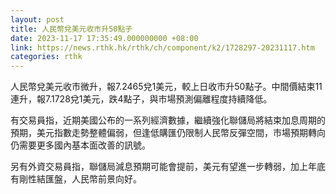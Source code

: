 ```yaml
---
layout: post
title: 人民幣兌美元收市升50點子
date: 2023-11-17 17:35:49.000000000 +08:00
link: https://news.rthk.hk/rthk/ch/component/k2/1728297-20231117.htm
categories: rthk
---
```


人民幣兌美元收市微升，報7.2465兌1美元，較上日收市升50點子。中間價結束11連升，報7.1728兌1美元，跌4點子，與市場預測偏離程度持續降低。

有交易員指，近期美國公布的一系列經濟數據，繼續強化聯儲局將結束加息周期的預期，美元指數走勢整體偏弱，但逢低購匯仍限制人民幣反彈空間，市場預期轉向仍需要更多國內基本面改善的訊號。

另有外資交易員指，聯儲局減息預期可能會提前，美元有望進一步轉弱，加上年底有剛性結匯盤，人民幣前景向好。
